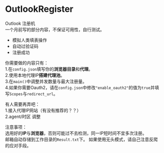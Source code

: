 # OutlookRegister  

Outlook 注册机  
一个月前写的部分内容，不保证可用性，自行测试。 

- 模拟人类填表操作  
- 自动过验证码  
- 注册成功  

你需要做的内容只有：  
1.在`config.json`填写你的**浏览器目录**和**代理**。  
2.使用本地代理IP**搭建代理池**。  
3.在`main()`中调整并发数量与最大注册量。  
4.如果你需要Oauth2，请在`config.json`中修改`"enable_oauth2"`的值为`true`并填写`Scopes`与`redirect_url`。  

有人需要再弄吧：  
1.接入代理IP网站（有没有推荐的？？）  
2.agent/时区 调整  

注意事项：  
选用好的**IP**与**浏览器**，否则可能过不去检测，同一IP短时间不宜多次注册。  
邮箱自动存储到工作目录的`Result.txt`下。 
如果使用无头模式，请自己注意反爬的应对手段。 
